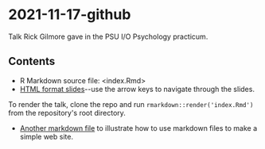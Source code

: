 # 2021-11-17-github

Talk Rick Gilmore gave in the PSU I/O Psychology practicum.

## Contents

- R Markdown source file: <index.Rmd>
- [HTML format slides](https://gilmore-lab.github.io/2021-11-17-github/index.html)--use the arrow keys to navigate through the slides.

To render the talk, clone the repo and run `rmarkdown::render('index.Rmd')` from the repository's root directory.

- [Another markdown file](another.md) to illustrate how to use markdown files to make a simple web site.

